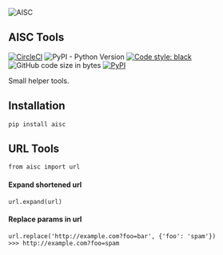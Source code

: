 ![AISC](http://aisc.io/wp-content/uploads/2018/09/logo.svg)

## AISC Tools

[![CircleCI](https://img.shields.io/circleci/build/github/a1sc/aisc_tools.svg?label=CircleCI)](https://circleci.com/gh/a1sc/aisc_tools)
![PyPI - Python Version](https://img.shields.io/pypi/pyversions/aisc.svg)
[![Code style: black](https://img.shields.io/badge/code%20style-black-000000.svg)](https://github.com/python/black)
![GitHub code size in bytes](https://img.shields.io/github/languages/code-size/a1sc/aisc_tools.svg)
[![PyPI](https://img.shields.io/pypi/v/aisc.svg)](https://pypi.org/project/aisc/)

Small helper tools.

## Installation

`pip install aisc`

## URL Tools

```python3
from aisc import url
```

#### Expand shortened url
`url.expand(url)`

#### Replace params in url
```python3
url.replace('http://example.com?foo=bar', {'foo': 'spam'})
>>> http://example.com?foo=spam
```

